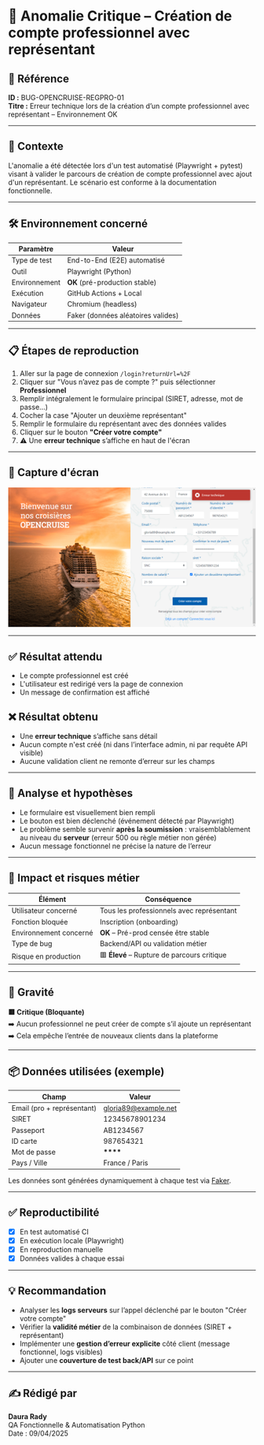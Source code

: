 # 🐞 Anomalie Critique – Création de compte professionnel avec représentant

## 📌 Référence

**ID :** BUG-OPENCRUISE-REGPRO-01  
**Titre :** Erreur technique lors de la création d’un compte professionnel avec représentant – Environnement OK

---

## 🧪 Contexte

L'anomalie a été détectée lors d'un test automatisé (Playwright + pytest) visant à valider le parcours de création de compte professionnel avec ajout d'un représentant. Le scénario est conforme à la documentation fonctionnelle.

---

## 🛠️ Environnement concerné

| Paramètre     | Valeur                             |
| ------------- | ---------------------------------- |
| Type de test  | End-to-End (E2E) automatisé        |
| Outil         | Playwright (Python)                |
| Environnement | **OK** (pré-production stable)     |
| Exécution     | GitHub Actions + Local             |
| Navigateur    | Chromium (headless)                |
| Données       | Faker (données aléatoires valides) |

---

## 📋 Étapes de reproduction

1. Aller sur la page de connexion `/login?returnUrl=%2F`
2. Cliquer sur "Vous n’avez pas de compte ?" puis sélectionner **Professionnel**
3. Remplir intégralement le formulaire principal (SIRET, adresse, mot de passe…)
4. Cocher la case "Ajouter un deuxième représentant"
5. Remplir le formulaire du représentant avec des données valides
6. Cliquer sur le bouton **"Créer votre compte"**
7. ⚠️ Une **erreur technique** s’affiche en haut de l'écran

---

## 📎 Capture d'écran

![Erreur technique lors de la création](../erreur_creation_compte.png)

---

## ✅ Résultat attendu

- Le compte professionnel est créé
- L'utilisateur est redirigé vers la page de connexion
- Un message de confirmation est affiché

## ❌ Résultat obtenu

- Une **erreur technique** s’affiche sans détail
- Aucun compte n'est créé (ni dans l’interface admin, ni par requête API visible)
- Aucune validation client ne remonte d’erreur sur les champs

---

## 🧠 Analyse et hypothèses

- Le formulaire est visuellement bien rempli
- Le bouton est bien déclenché (événement détecté par Playwright)
- Le problème semble survenir **après la soumission** : vraisemblablement au niveau du **serveur** (erreur 500 ou règle métier non gérée)
- Aucun message fonctionnel ne précise la nature de l’erreur

---

## 🧨 Impact et risques métier

| Élément                | Conséquence                                 |
| ---------------------- | ------------------------------------------- |
| Utilisateur concerné   | Tous les professionnels avec représentant   |
| Fonction bloquée       | Inscription (onboarding)                    |
| Environnement concerné | **OK** – Pré-prod censée être stable        |
| Type de bug            | Backend/API ou validation métier            |
| Risque en production   | 🟥 **Élevé** – Rupture de parcours critique |

---

## 🚨 Gravité

**🟥 Critique (Bloquante)**  
➡️ Aucun professionnel ne peut créer de compte s’il ajoute un représentant  
➡️ Cela empêche l’entrée de nouveaux clients dans la plateforme

---

## 📦 Données utilisées (exemple)

| Champ                      | Valeur               |
| -------------------------- | -------------------- |
| Email (pro + représentant) | gloria89@example.net |
| SIRET                      | 12345678901234       |
| Passeport                  | AB1234567            |
| ID carte                   | 987654321            |
| Mot de passe               | **\*\*\*\***         |
| Pays / Ville               | France / Paris       |

Les données sont générées dynamiquement à chaque test via [Faker](https://faker.readthedocs.io/en/master/).

---

## ✅ Reproductibilité

- [x] En test automatisé CI
- [x] En exécution locale (Playwright)
- [x] En reproduction manuelle
- [x] Données valides à chaque essai

---

## 💡 Recommandation

- Analyser les **logs serveurs** sur l’appel déclenché par le bouton "Créer votre compte"
- Vérifier la **validité métier** de la combinaison de données (SIRET + représentant)
- Implémenter une **gestion d’erreur explicite** côté client (message fonctionnel, logs visibles)
- Ajouter une **couverture de test back/API** sur ce point

---

## ✍️ Rédigé par

**Daura Rady**  
QA Fonctionnelle & Automatisation Python  
Date : 09/04/2025
